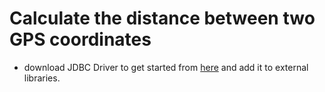 # Calculate the distance between two GPS coordinates

* download JDBC Driver to get started from [here](https://jdbc.postgresql.org/download/) and add it to external libraries.